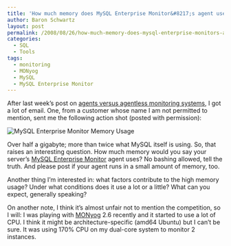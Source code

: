 ```yaml
---
title: 'How much memory does MySQL Enterprise Monitor&#8217;s agent use?'
author: Baron Schwartz
layout: post
permalink: /2008/08/26/how-much-memory-does-mysql-enterprise-monitors-agent-use/
categories:
  - SQL
  - Tools
tags:
  - monitoring
  - MONyog
  - MySQL
  - MySQL Enterprise Monitor
---
```

After last week&#8217;s post on [agents versus agentless monitoring systems][1], I got a lot of email. One, from a customer whose name I am not permitted to mention, sent me the following action shot (posted with permission):

![MySQL Enterprise Monitor Memory Usage][2]

<!--more-->

Over half a gigabyte; more than twice what MySQL itself is using. So, that raises an interesting question. How much memory would you say your server&#8217;s [MySQL Enterprise Monitor][3] agent uses? No bashing allowed, tell the truth. And please post if your agent runs in a small amount of memory, too.

Another thing I&#8217;m interested in: what factors contribute to the high memory usage? Under what conditions does it use a lot or a little? What can you expect, generally speaking?

On another note, I think it&#8217;s almost unfair not to mention the competition, so I will: I was playing with [MONyog][4] 2.6 recently and it started to use a lot of CPU. I think it might be architecture-specific (amd64 Ubuntu) but I can&#8217;t be sure. It was using 170% CPU on my dual-core system to monitor 2 instances.

 [1]: http://www.xaprb.com/blog/2008/08/21/is-agent-based-or-agentless-monitoring-best/
 [2]: http://www.xaprb.com/blog/wp-content/uploads/2008/08/mysql-enterprise-monitor.jpg
 [3]: http://www.mysql.com/
 [4]: http://www.webyog.com/